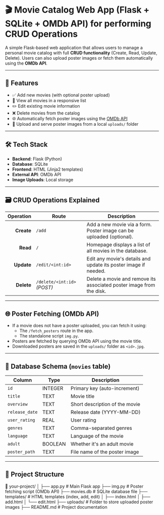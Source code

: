 # 🎬 Movie Catalog Web App (Flask + SQLite + OMDb API) for performing CRUD Operations

A simple Flask-based web application that allows users to manage a personal movie catalog with full **CRUD functionality** (Create, Read, Update, Delete). Users can also upload poster images or fetch them automatically using the **OMDb API**.

---

## 📌 Features

- ✅ Add new movies (with optional poster upload)
- 📖 View all movies in a responsive list
- ✏️ Edit existing movie information
- ❌ Delete movies from the catalog
- 🌐 Automatically fetch poster images using the [OMDb API](https://www.omdbapi.com/)
- 💾 Upload and serve poster images from a local `uploads/` folder

---

## 🛠️ Tech Stack

- **Backend**: Flask (Python)
- **Database**: SQLite
- **Frontend**: HTML (Jinja2 templates)
- **External API**: OMDb API
- **Image Uploads**: Local storage

---

## 🗃️ CRUD Operations Explained

| Operation | Route                        | Description                                                                 |
|----------:|------------------------------|-----------------------------------------------------------------------------|
| **Create** | `/add`                       | Add a new movie via a form. Poster image can be uploaded (optional).       |
| **Read**   | `/`                          | Homepage displays a list of all movies in the database.                    |
| **Update** | `/edit/<int:id>`             | Edit any movie's details and update its poster image if needed.            |
| **Delete** | `/delete/<int:id>` _(POST)_ | Delete a movie and remove its associated poster image from the disk.       |

---

## 🌐 Poster Fetching (OMDb API)

- If a movie does not have a poster uploaded, you can fetch it using:
  - The `/fetch_posters` route in the app.
  - The standalone script `img.py`.
- Posters are fetched by querying OMDb API using the movie title.
- Downloaded posters are saved in the `uploads/` folder as `<id>.jpg`.

---

## 🧱 Database Schema (`movies` table)

| Column       | Type    | Description                      |
|--------------|---------|----------------------------------|
| `id`         | INTEGER | Primary key (auto-increment)     |
| `title`      | TEXT    | Movie title                      |
| `overview`   | TEXT    | Short description of the movie   |
| `release_date`| TEXT   | Release date (YYYY-MM-DD)        |
| `user_rating`| REAL    | User rating                      |
| `genres`     | TEXT    | Comma-separated genres           |
| `language`   | TEXT    | Language of the movie            |
| `adult`      | BOOLEAN | Whether it's an adult movie      |
| `poster_path`| TEXT    | File name of the poster image    |

---

## 📂 Project Structure

📁 your-project/
│
├── app.py              # Main Flask app
├── img.py              # Poster fetching script (OMDb API)
├── movies.db           # SQLite database file
├── templates/          # HTML templates (index, add, edit)
│   ├── index.html
│   ├── add.html
│   └── edit.html
├── uploads/            # Folder to store uploaded poster images
├── README.md           # Project documentation
           

